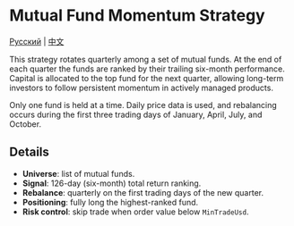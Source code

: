 # Mutual Fund Momentum Strategy

[Русский](README_ru.md) | [中文](README_zh.md)

This strategy rotates quarterly among a set of mutual funds. At the end of each quarter the funds are ranked by their trailing six-month performance. Capital is allocated to the top fund for the next quarter, allowing long-term investors to follow persistent momentum in actively managed products.

Only one fund is held at a time. Daily price data is used, and rebalancing occurs during the first three trading days of January, April, July, and October.

## Details

- **Universe**: list of mutual funds.
- **Signal**: 126-day (six-month) total return ranking.
- **Rebalance**: quarterly on the first trading days of the new quarter.
- **Positioning**: fully long the highest-ranked fund.
- **Risk control**: skip trade when order value below `MinTradeUsd`.
